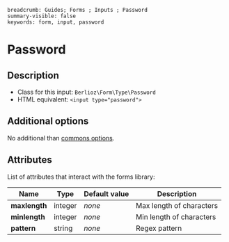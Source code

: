 ```index
breadcrumb: Guides; Forms ; Inputs ; Password
summary-visible: false
keywords: form, input, password
```

# Password

## Description

- Class for this input: `Berlioz\Form\Type\Password`
- HTML equivalent: `<input type="password">`

## Additional options

No additional than [commons options](inputs.md#common-options).

## Attributes

List of attributes that interact with the forms library:

| Name | Type | Default value | Description |
| ---- | ---- | ------------- | ----------- |
| **maxlength** | integer | *none* | Max length of characters |
| **minlength** | integer | *none* | Min length of characters |
| **pattern** | string | *none* | Regex pattern |